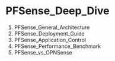 # PFSense_Deep_Dive

1. PFSense_General_Architecture
2. PFSense_Deployment_Guide
3. PFSense_Application_Control
4. PFSense_Performance_Benchmark
5. PFSense_vs_OPNSense
